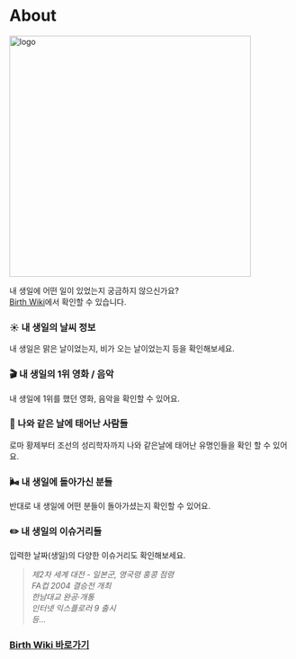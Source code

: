 # About

<img width="429" alt="logo" src="https://user-images.githubusercontent.com/70802487/116229201-2c48d800-a791-11eb-86d8-df4cc15e31d3.png">

내 생일에 어떤 일이 있었는지 궁금하지 않으신가요?  
[Birth Wiki](https://birthwiki.space)에서 확인할 수 있습니다. 

### ☀️ 내 생일의 날씨 정보
내 생일은 맑은 날이었는지, 비가 오는 날이었는지 등을 확인해보세요. 

### 🎬️ 내 생일의 1위 영화 / 음악
내 생일에 1위를 했던 영화, 음악을 확인할 수 있어요.

### 🎂 나와 같은 날에 태어난 사람들
로마 황제부터 조선의 성리학자까지 나와 같은날에 태어난 유명인들을 확인 할 수 있어요.

### 🌬️ 내 생일에 돌아가신 분들
반대로 내 생일에 어떤 분들이 돌아가셨는지 확인할 수 있어요.

### ✏️ 내 생일의 이슈거리들
입력한 날짜(생일)의 다양한 이슈거리도 확인해보세요.  

> _제2차 세계 대전 - 일본군, 영국령 홍콩 점령_  
> _FA컵 2004 결승전 개최_   
> _한남대교 완공·개통_  
> _인터넷 익스플로러 9 출시_  
> _등..._

### [Birth Wiki 바로가기](https://birthwiki.space)
